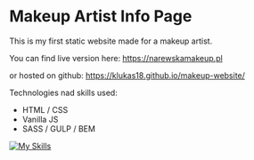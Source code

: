 # Makeup Artist Info Page

This is my first static website made for a makeup artist.

You can find live version here:
https://narewskamakeup.pl

or hosted on github:
https://klukas18.github.io/makeup-website/


Technologies nad skills used:
- HTML / CSS
- Vanilla JS
- SASS / GULP / BEM

[![My Skills](https://skillicons.dev/icons?i=html,css,js,sass,gulp,bem)](https://skillicons.dev)
